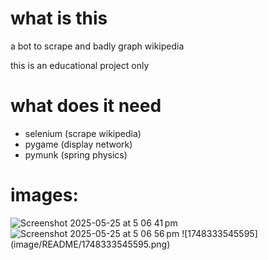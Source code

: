# what is this
a bot to scrape and badly graph wikipedia

this is an educational project only

# what does it need
- selenium  (scrape wikipedia)
- pygame    (display network)
- pymunk    (spring physics)

# images:
<img width="1276" alt="Screenshot 2025-05-25 at 5 06 41 pm" src="https://github.com/user-attachments/assets/73293462-0e31-4926-85a0-0fa72e173a1e" />
<img width="1280" alt="Screenshot 2025-05-25 at 5 06 56 pm" src="https://github.com/user-attachments/assets/344e64a9-fcb6-426c-979c-5f17a90c8353" />
![1748333545595](image/README/1748333545595.png)
